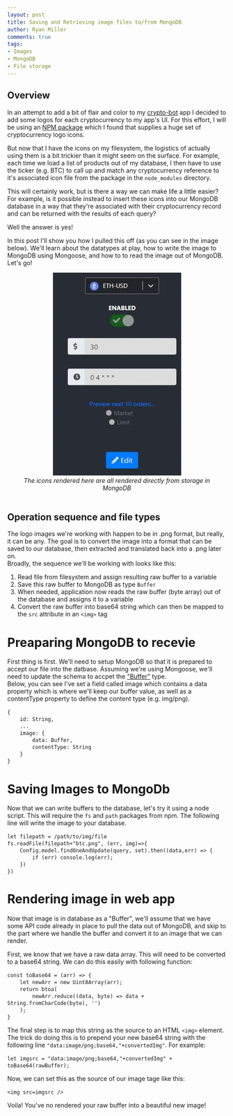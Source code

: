 ```yaml
---
layout: post
title: Saving and Retrieving image files to/from MongoDB
author: Ryan Miller
comments: true
tags:
- Images
- MongoDB
- File storage
---
```


## Overview
In an attempt to add a bit of flair and color to my [crypto-bot](https://github.com/TheRyanMiller/crypto-bot) app I decided to add some logos for each cryptocurrency to my app's UI.  For this effort, I will be using an [NPM package](https://github.com/spothq/cryptocurrency-icons) which I found that supplies a huge set of cryptocurrency logo icons.  

But now that I have the icons on my filesystem, the logistics of actually using them is a bit trickier than it might seem on the surface. For example, each time we load a list of products out of my database, I then have to use the ticker (e.g. BTC) to call up and match any cryptocurrency reference to it's associated icon file from the package in the `node_modules` directory. 
  
This will certainly work, but is there a way we can make life a little easier? For example, is it possible instead to insert these icons into our MongoDB database in a way that they're associated with their cryptocurrency record and can be returned with the results of each query? 

Well the answer is yes!

In this post I'll show you how I pulled this off (as you can see in the image below). We'll learn about the datatypes at play, how to write the image to MongoDB using Mongoose, and how to to read the image out of MongoDB. Let's go!

<div style="text-align:center"><img src="/static/img/blogimages/crypto-bot/icondemo.gif" /><p style="width:450px; text-align:center; margin: auto"><i>The icons rendered here are all rendered directly from storage in MongoDB</i></p></div><br />

## Operation sequence and file types
The logo images we're working with happen to be in .png format, but really, it can be any. The goal is to convert the image into a format that can be saved to our database, then extracted and translated back into a .png later on.  
Broadly, the sequence we'll be working with looks like this:

1. Read file from filesystem and assign resulting raw buffer to a variable
1. Save this raw buffer to MongoDB as type `Buffer`
1. When needed, application now reads the raw buffer (byte array) out of the database and assigns it to a variable
1. Convert the raw buffer into base64 string which can then be mapped to the `src` attribute in an `<img>` tag


# Preaparing MongoDB to recevie
First thing is first. We'll need to setup MongoDB so that it is prepared to accept our file into the datbase. Assuming we're using Mongoose, we'll need to update the schema to accpet the ["Buffer"](https://mongoosejs.com/docs/schematypes.html#buffers) type.  
Below, you can see I've set a field called image which contains a data property which is where we'll keep our buffer value, as well as a contentType property to define the content type (e.g. img/png).
```
{
    id: String,
    ...
    image: {
        data: Buffer, 
        contentType: String
    }
}
```

# Saving Images to MongoDb
Now that we can write buffers to the database, let's try it using a node script. This will require the `fs` and `path` packages from npm. The following line will write the image to your database.
```
let filepath = /path/to/img/file
fs.readFile(filepath+"btc.png", (err, img)=>{
    Config.model.findOneAndUpdate(query, set).then((data,err) => {
        if (err) console.log(err);
    })
})
```

# Rendering image in web app
Now that image is in database as a "Buffer", we'll assume that we have some API code already in place to pull the data out of MongoDB, and skip to the part where we handle the buffer and convert it to an image that we can render.

First, we know that we have a raw data array. This will need to be converted to a base64 string. We can do this easily with following function:  
```
const toBase64 = (arr) => {
    let newArr = new Uint8Array(arr);
    return btoa(
        newArr.reduce((data, byte) => data + String.fromCharCode(byte), '')
    );
}
```
The final step is to map this string as the source to an HTML `<img>` element.  
The trick do doing this is to prepend your new base64 string with the following line `"data:image/png;base64,"+convertedImg"`. For example:
```
let imgsrc = "data:image/png;base64,"+convertedImg" + toBase64(rawBuffer);
```
Now, we can set this as the source of our image tage like this:
```
<img src=imgsrc />
```
Voila! You've no rendered your raw buffer into a beautiful new image!

